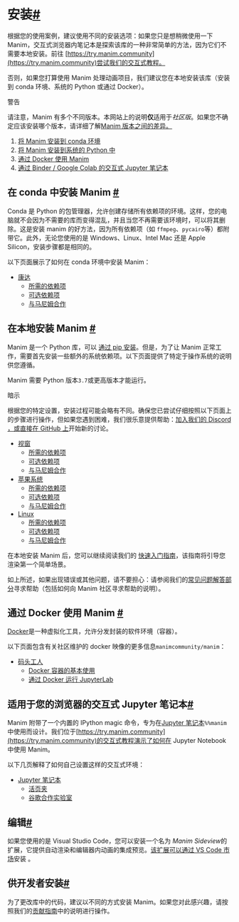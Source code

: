 # 安装[#](#installation "此标题的固定链接")

根据您的使用案例，建议使用不同的安装选项：如果您只是想稍微使用一下 Manim，交互式浏览器内笔记本是探索该库的一种非常简单的方法，因为它们不需要本地安装。前往 [https://try.manim.community](https://try.manim.community)尝试我们的交互式教程。

否则，如果您打算使用 Manim 处理动画项目，我们建议您在本地安装该库（安装到 conda 环境、系统的 Python 或通过 Docker）。

警告

请注意，Manim 有多个不同版本。本网站上的说明**仅**适用于*社区版*。如果您不确定应该安装哪个版本，请详细了解[Manim 版本之间的差异。](faq/installation.html#different-versions)

1.  [将 Manim 安装到 conda 环境](#conda-installation)
2.  [将 Manim 安装到系统的 Python 中](#local-installation)
3.  [通过 Docker 使用 Manim](#docker-installation)
4.  [通过 Binder / Google Colab 的交互式 Jupyter 笔记本](#interactive-online)

## 在 conda 中安装 Manim [#](#installing-manim-in-conda "此标题的固定链接")

Conda 是 Python 的包管理器，允许创建存储所有依赖项的环境。这样，您的电脑就不会因为不需要的库而变得混乱，并且当您不再需要该环境时，可以将其删除。这是安装 manim 的好方法，因为所有依赖项（如 `ffmpeg`、`pycairo`等）都附带它。此外，无论您使用的是 Windows、Linux、Intel Mac 还是 Apple Silicon，安装步骤都是相同的。

以下页面展示了如何在 conda 环境中安装 Manim：

- [康达](installation/conda.html)
  - [所需的依赖项](installation/conda.html#required-dependencies)
  - [可选依赖项](installation/conda.html#optional-dependencies)
  - [与马尼姆合作](installation/conda.html#working-with-manim)

## 在本地安装 Manim [#](#installing-manim-locally "此标题的固定链接")

Manim 是一个 Python 库，可以 [通过 pip 安装](https://pypi.org/project/manim/)。但是，为了让 Manim 正常工作，需要首先安装一些额外的系统依赖项。以下页面提供了特定于操作系统的说明供您遵循。

Manim 需要 Python 版本`3.7`或更高版本才能运行。

暗示

根据您的特定设置，安装过程可能会略有不同。确保您已尝试仔细按照以下页面上的步骤进行操作，但如果您遇到困难，我们很乐意提供帮助：[加入我们的 Discord ，或](https://www.manim.community/discord/)[直接在 GitHub 上](https://github.com/ManimCommunity/manim/discussions)开始新的讨论。

- [视窗](installation/windows.html)
  - [所需的依赖项](installation/windows.html#required-dependencies)
  - [可选依赖项](installation/windows.html#optional-dependencies)
  - [与马尼姆合作](installation/windows.html#working-with-manim)
- [苹果系统](installation/macos.html)
  - [所需的依赖项](installation/macos.html#required-dependencies)
  - [可选依赖项](installation/macos.html#optional-dependencies)
  - [与马尼姆合作](installation/macos.html#working-with-manim)
- [Linux](installation/linux.html)
  - [所需的依赖项](installation/linux.html#required-dependencies)
  - [可选依赖项](installation/linux.html#optional-dependencies)
  - [与马尼姆合作](installation/linux.html#working-with-manim)

在本地安装 Manim 后，您可以继续阅读我们的 [快速入门指南](tutorials/quickstart.html)，该指南将引导您渲染第一个简单场景。

如上所述，如果出现错误或其他问题，请不要担心：请参阅我们的[常见问题解答部分](faq/index.html)寻求帮助（包括如何向 Manim 社区寻求帮助的说明）。

## 通过 Docker 使用 Manim [#](#using-manim-via-docker "此标题的固定链接")

[Docker](https://www.docker.com)是一种虚拟化工具，允许分发封装的软件环境（容器）。

以下页面包含有关社区维护的 docker 映像的更多信息`manimcommunity/manim`：

- [码头工人](installation/docker.html)
  - [Docker 容器的基本使用](installation/docker.html#basic-usage-of-the-docker-container)
  - [通过 Docker 运行 JupyterLab](installation/docker.html#running-jupyterlab-via-docker)

## 适用于您的浏览器的交互式 Jupyter 笔记本[#](#interactive-jupyter-notebooks-for-your-browser "此标题的固定链接")

Manim 附带了一个内置的 IPython magic 命令，专为在[Jupyter 笔记本](https://jupyter.org)`%%manim`中使用而设计。我们位于[https://try.manim.community](https://try.manim.community)的交互式教程演示了如何在 Jupyter Notebook 中使用 Manim。[](https://jupyter.org)[](https://try.manim.community)

以下几页解释了如何自己设置这样的交互式环境：

- [Jupyter 笔记本](installation/jupyter.html)
  - [活页夹](installation/jupyter.html#binder)
  - [谷歌合作实验室](installation/jupyter.html#google-colaboratory)

## 编辑[#](#editors "此标题的固定链接")

如果您使用的是 Visual Studio Code，您可以安装一个名为 *Manim Sideview*的扩展，它提供自动渲染和编辑器内动画的集成预览。[该扩展可以通过 VS Code 市场](https://marketplace.visualstudio.com/items?itemName=Rickaym.manim-sideview)安装 。

## 供开发者安装[#](#installation-for-developers "此标题的固定链接")

为了更改库中的代码，建议以不同的方式安装 Manim。如果您对此感兴趣，请按照我们的[贡献指南](contributing.html)中的说明进行操作。
